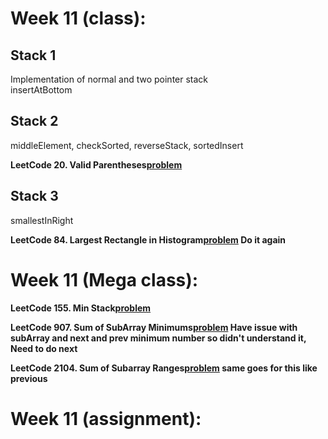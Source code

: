 # Week 11 (class):

## Stack 1

Implementation of normal and two pointer stack <br/>
insertAtBottom

## Stack 2

middleElement, checkSorted, reverseStack, sortedInsert

**LeetCode 20. Valid Parentheses[problem](https://leetcode.com/problems/valid-parentheses/)**

## Stack 3

smallestInRight

**LeetCode 84. Largest Rectangle in Histogram[problem](https://leetcode.com/problems/largest-rectangle-in-histogram/) Do it again**

# Week 11 (Mega class):

**LeetCode 155. Min Stack[problem](https://leetcode.com/problems/min-stack/)**

**LeetCode 907. Sum of SubArray Minimums[problem](https://leetcode.com/problems/sum-of-subarray-minimums/description/) Have issue with subArray and next and prev minimum number so didn't understand it, Need to do next**

**LeetCode 2104. Sum of Subarray Ranges[problem](https://leetcode.com/problems/sum-of-subarray-ranges/) same goes for this like previous**

# Week 11 (assignment):
